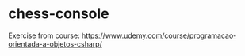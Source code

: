 # chess-console
Exercise from course: https://www.udemy.com/course/programacao-orientada-a-objetos-csharp/
